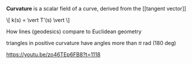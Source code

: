 **Curvature** is a scalar field of a curve, derived from the [[tangent vector]]

\\[
k(s) = \vert T'(s) \vert
\\]


How lines (geodesics) compare to Euclidean geometry

triangles in positive curvature have angles more than $\pi$ rad (180 deg) 



https://youtu.be/zo46TEp6FB8?t=1118
